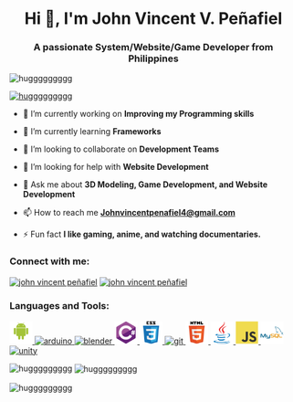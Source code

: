 <h1 align="center">Hi 👋, I'm John Vincent V. Peñafiel</h1>
<h3 align="center">A passionate System/Website/Game Developer from Philippines</h3>

<p align="left"> <img src="https://komarev.com/ghpvc/?username=huggggggggg&label=Profile%20views&color=0e75b6&style=flat" alt="huggggggggg" /> </p>

<p align="left"> <a href="https://github.com/ryo-ma/github-profile-trophy"><img src="https://github-profile-trophy.vercel.app/?username=huggggggggg" alt="huggggggggg" /></a> </p>

- 🔭 I’m currently working on **Improving my Programming skills**

- 🌱 I’m currently learning **Frameworks**

- 👯 I’m looking to collaborate on **Development Teams**

- 🤝 I’m looking for help with **Website Development**

- 💬 Ask me about **3D Modeling, Game Development, and Website Development**

- 📫 How to reach me **Johnvincentpenafiel4@gmail.com**

- ⚡ Fun fact **I like gaming, anime, and watching documentaries.**

<h3 align="left">Connect with me:</h3>
<p align="left">
<a href="https://linkedin.com/in/john vincent peñafiel" target="blank"><img align="center" src="https://raw.githubusercontent.com/rahuldkjain/github-profile-readme-generator/master/src/images/icons/Social/linked-in-alt.svg" alt="john vincent peñafiel" height="30" width="40" /></a>
<a href="https://fb.com/john vincent peñafiel" target="blank"><img align="center" src="https://raw.githubusercontent.com/rahuldkjain/github-profile-readme-generator/master/src/images/icons/Social/facebook.svg" alt="john vincent peñafiel" height="30" width="40" /></a>
</p>

<h3 align="left">Languages and Tools:</h3>
<p align="left"> <a href="https://developer.android.com" target="_blank" rel="noreferrer"> <img src="https://raw.githubusercontent.com/devicons/devicon/master/icons/android/android-original-wordmark.svg" alt="android" width="40" height="40"/> </a> <a href="https://www.arduino.cc/" target="_blank" rel="noreferrer"> <img src="https://cdn.worldvectorlogo.com/logos/arduino-1.svg" alt="arduino" width="40" height="40"/> </a> <a href="https://www.blender.org/" target="_blank" rel="noreferrer"> <img src="https://download.blender.org/branding/community/blender_community_badge_white.svg" alt="blender" width="40" height="40"/> </a> <a href="https://www.w3schools.com/cs/" target="_blank" rel="noreferrer"> <img src="https://raw.githubusercontent.com/devicons/devicon/master/icons/csharp/csharp-original.svg" alt="csharp" width="40" height="40"/> </a> <a href="https://www.w3schools.com/css/" target="_blank" rel="noreferrer"> <img src="https://raw.githubusercontent.com/devicons/devicon/master/icons/css3/css3-original-wordmark.svg" alt="css3" width="40" height="40"/> </a> <a href="https://git-scm.com/" target="_blank" rel="noreferrer"> <img src="https://www.vectorlogo.zone/logos/git-scm/git-scm-icon.svg" alt="git" width="40" height="40"/> </a> <a href="https://www.w3.org/html/" target="_blank" rel="noreferrer"> <img src="https://raw.githubusercontent.com/devicons/devicon/master/icons/html5/html5-original-wordmark.svg" alt="html5" width="40" height="40"/> </a> <a href="https://www.java.com" target="_blank" rel="noreferrer"> <img src="https://raw.githubusercontent.com/devicons/devicon/master/icons/java/java-original.svg" alt="java" width="40" height="40"/> </a> <a href="https://developer.mozilla.org/en-US/docs/Web/JavaScript" target="_blank" rel="noreferrer"> <img src="https://raw.githubusercontent.com/devicons/devicon/master/icons/javascript/javascript-original.svg" alt="javascript" width="40" height="40"/> </a> <a href="https://www.mysql.com/" target="_blank" rel="noreferrer"> <img src="https://raw.githubusercontent.com/devicons/devicon/master/icons/mysql/mysql-original-wordmark.svg" alt="mysql" width="40" height="40"/> </a> <a href="https://unity.com/" target="_blank" rel="noreferrer"> <img src="https://www.vectorlogo.zone/logos/unity3d/unity3d-icon.svg" alt="unity" width="40" height="40"/> </a> </p>

<p><img align="left" src="https://github-readme-stats.vercel.app/api/top-langs?username=huggggggggg&show_icons=true&locale=en&layout=compact" alt="huggggggggg" /></p>

<p>&nbsp;<img align="center" src="https://github-readme-stats.vercel.app/api?username=huggggggggg&show_icons=true&locale=en" alt="huggggggggg" /></p>

<p><img align="center" src="https://github-readme-streak-stats.herokuapp.com/?user=huggggggggg&" alt="huggggggggg" /></p>
